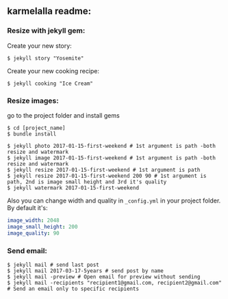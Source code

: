 ## karmelalla readme:

### Resize with jekyll gem:

Create your new story:

    $ jekyll story "Yosemite"

Create your new cooking recipe:

    $ jekyll cooking "Ice Cream"

### Resize images:

go to the project folder and install gems
```
$ cd [project_name]
$ bundle install
```

```
$ jekyll photo 2017-01-15-first-weekend # 1st argument is path -both resize and watermark
$ jekyll image 2017-01-15-first-weekend # 1st argument is path -both resize and watermark
$ jekyll resize 2017-01-15-first-weekend # 1st argument is path
$ jekyll resize 2017-01-15-first-weekend 200 90 # 1st argument is path, 2nd is image small height and 3rd it's quality
$ jekyll watermark 2017-01-15-first-weekend
```

Also you can change width and quality in ```_config.yml``` in your project folder. By default it's:

```yml
image_width: 2048
image_small_height: 200
image_quality: 90
```

### Send email:

```
$ jekyll mail # send last post
$ jekyll mail 2017-03-17-5years # send post by name
$ jekyll mail -preview # Open email for preview without sending
$ jekyll mail -recipients "recipient1@gmail.com, recipient2@gmail.com" # Send an email only to specific recipients
```
